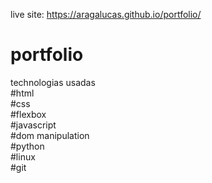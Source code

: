 live site: https://aragalucas.github.io/portfolio/
# portfolio <br>
technologias usadas <br>
#html <br>
#css <br>
#flexbox <br>
#javascript <br>
#dom manipulation <br>
#python <br>
#linux <br>
#git
